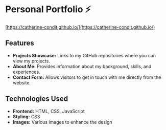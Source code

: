 # Personal Portfolio ⚡

[https://catherine-condit.github.io/](https://catherine-condit.github.io/)

## Features

- **Projects Showcase:** Links to my GitHub repositories where you can view my projects.
- **About Me:** Provides information about my background, skills, and experiences.
- **Contact Form:** Allows visitors to get in touch with me directly from the website.

## Technologies Used

- **Frontend:** HTML, CSS, JavaScript
- **Styling:** CSS
- **Images:** Various images to enhance the design
